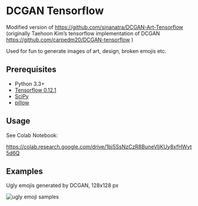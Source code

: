 # DCGAN Tensorflow

Modified version of https://github.com/sinanatra/DCGAN-Art-Tensorflow (originally Taehoon Kim’s tensorflow implementation of DCGAN https://github.com/carpedm20/DCGAN-tensorflow )

Used for fun to generate images of art, design, broken emojis etc.

## Prerequisites

- Python 3.3+
- [Tensorflow 0.12.1](https://github.com/tensorflow/tensorflow/tree/r0.12)
- [SciPy](http://www.scipy.org/install.html)
- [pillow](https://github.com/python-pillow/Pillow)

## Usage

See Colab Notebook:

https://colab.research.google.com/drive/1bj5SsNzCzR8BuneVIjKUy8xfHWyt5d6Q

## Examples

Ugly emojis generated by DCGAN, 128x128 px

<img src="https://raw.githubusercontent.com/hoxgen/DCGAN-Art-Tensorflow/master/previews/ugly-emojis.jpg" alt="ugly emoji samples">
